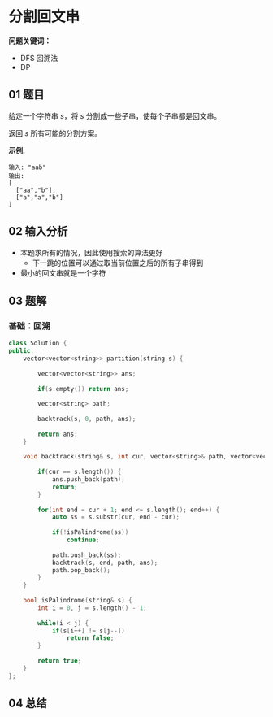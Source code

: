# 分割回文串
**问题关键词：**

- DFS 回溯法
- DP

## 01 题目

给定一个字符串 *s*，将 *s* 分割成一些子串，使每个子串都是回文串。

返回 *s* 所有可能的分割方案。

**示例:**

```
输入: "aab"
输出:
[
  ["aa","b"],
  ["a","a","b"]
]
```

## 02 输入分析

- 本题求所有的情况，因此使用搜索的算法更好
  - 下一跳的位置可以通过取当前位置之后的所有子串得到
- 最小的回文串就是一个字符

## 03 题解

### 基础：回溯

```c++
class Solution {
public:
    vector<vector<string>> partition(string s) {
        
        vector<vector<string>> ans;
        
        if(s.empty()) return ans;
        
        vector<string> path;
        
        backtrack(s, 0, path, ans);
        
        return ans;
    }
    
    void backtrack(string& s, int cur, vector<string>& path, vector<vector<string>>& ans) {
        
        if(cur == s.length()) {
            ans.push_back(path);
            return;
        }
        
        for(int end = cur + 1; end <= s.length(); end++) {
            auto ss = s.substr(cur, end - cur);
            
            if(!isPalindrome(ss))
                continue;
            
            path.push_back(ss);
            backtrack(s, end, path, ans);
            path.pop_back();
        }
    }
    
    bool isPalindrome(string& s) {
        int i = 0, j = s.length() - 1;
        
        while(i < j) {
            if(s[i++] != s[j--])
                return false;
        }
        
        return true;
    }
};
```

## 04 总结

